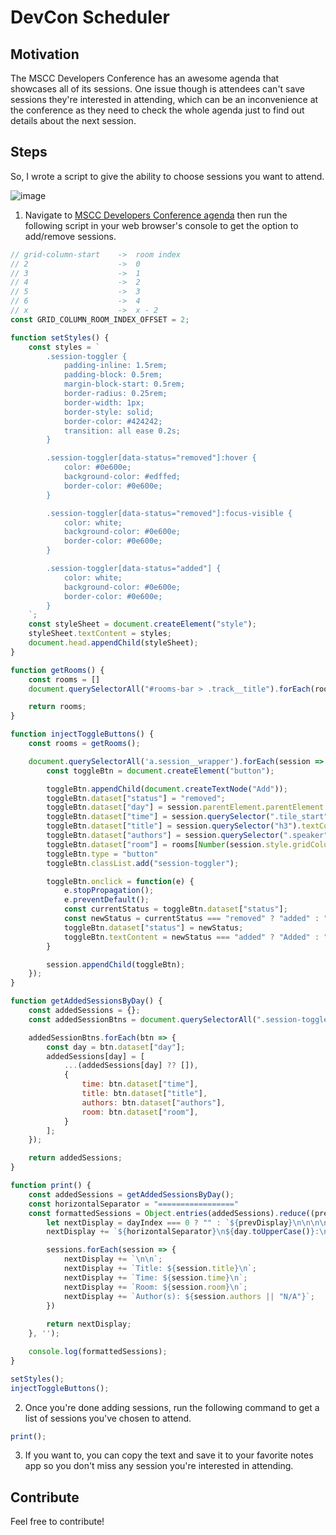 # DevCon Scheduler

## Motivation

The MSCC Developers Conference has an awesome agenda that showcases all of its sessions. One issue though is attendees can't save sessions they're interested in attending, which can be an inconvenience at the conference as they need to check the whole agenda just to find out details about the next session.

## Steps

So, I wrote a script to give the ability to choose sessions you want to attend.

![image](https://github.com/user-attachments/assets/f8118d93-d167-4e12-9715-e52754724dea)

1. Navigate to [MSCC Developers Conference agenda](https://conference.mscc.mu/agenda) then run the following script in your web browser's console to get the option to add/remove sessions.
```js
// grid-column-start    ->  room index
// 2                    ->  0
// 3                    ->  1
// 4                    ->  2
// 5                    ->  3
// 6                    ->  4
// x                    ->  x - 2
const GRID_COLUMN_ROOM_INDEX_OFFSET = 2;

function setStyles() {
    const styles = `
        .session-toggler {
            padding-inline: 1.5rem;
            padding-block: 0.5rem;
            margin-block-start: 0.5rem;
            border-radius: 0.25rem;
            border-width: 1px;
            border-style: solid;
            border-color: #424242;
            transition: all ease 0.2s;
        }

        .session-toggler[data-status="removed"]:hover {
            color: #0e600e;
            background-color: #edffed;
            border-color: #0e600e;
        }

        .session-toggler[data-status="removed"]:focus-visible {
            color: white;
            background-color: #0e600e;
            border-color: #0e600e;
        }

        .session-toggler[data-status="added"] {
            color: white;
            background-color: #0e600e;
            border-color: #0e600e;
        }
    `;
    const styleSheet = document.createElement("style");
    styleSheet.textContent = styles;
    document.head.appendChild(styleSheet);
}

function getRooms() {
    const rooms = []
    document.querySelectorAll("#rooms-bar > .track__title").forEach(room => rooms.push(room.textContent.trim()));

    return rooms;
}

function injectToggleButtons() {
    const rooms = getRooms();

    document.querySelectorAll('a.session__wrapper').forEach(session => {
        const toggleBtn = document.createElement("button");

        toggleBtn.appendChild(document.createTextNode("Add"));
        toggleBtn.dataset["status"] = "removed";
        toggleBtn.dataset["day"] = session.parentElement.parentElement.id.replace("agenda-", "");
        toggleBtn.dataset["time"] = session.querySelector(".tile_start").textContent.trim();
        toggleBtn.dataset["title"] = session.querySelector("h3").textContent.trim();
        toggleBtn.dataset["authors"] = session.querySelector(".speaker").textContent.trim().replace(/\s\s+/g, ', ');
        toggleBtn.dataset["room"] = rooms[Number(session.style.gridColumnStart) - GRID_COLUMN_ROOM_INDEX_OFFSET];
        toggleBtn.type = "button"
        toggleBtn.classList.add("session-toggler");

        toggleBtn.onclick = function(e) {
            e.stopPropagation();
            e.preventDefault();
            const currentStatus = toggleBtn.dataset["status"];
            const newStatus = currentStatus === "removed" ? "added" : "removed";
            toggleBtn.dataset["status"] = newStatus;
            toggleBtn.textContent = newStatus === "added" ? "Added" : "Add";
        }

        session.appendChild(toggleBtn);
    });
}

function getAddedSessionsByDay() {
    const addedSessions = {};
    const addedSessionBtns = document.querySelectorAll(".session-toggler[data-status='added']");

    addedSessionBtns.forEach(btn => {
        const day = btn.dataset["day"];
        addedSessions[day] = [
            ...(addedSessions[day] ?? []),
            {
                time: btn.dataset["time"],
                title: btn.dataset["title"],
                authors: btn.dataset["authors"],
                room: btn.dataset["room"],
            }
        ];
    });

    return addedSessions;
}

function print() {
    const addedSessions = getAddedSessionsByDay();
    const horizontalSeparator = "================="
    const formattedSessions = Object.entries(addedSessions).reduce((prevDisplay, [day, sessions], dayIndex) => {
        let nextDisplay = dayIndex === 0 ? "" : `${prevDisplay}\n\n\n\n`;
        nextDisplay += `${horizontalSeparator}\n${day.toUpperCase()}:\n${horizontalSeparator}`;

        sessions.forEach(session => {
            nextDisplay += `\n\n`;
            nextDisplay += `Title: ${session.title}\n`;
            nextDisplay += `Time: ${session.time}\n`;
            nextDisplay += `Room: ${session.room}\n`;
            nextDisplay += `Author(s): ${session.authors || "N/A"}`;
        })
        
        return nextDisplay;
    }, '');

    console.log(formattedSessions);
}

setStyles();
injectToggleButtons();
```

2. Once you're done adding sessions, run the following command to get a list of sessions you've chosen to attend.

```js
print();
```

3. If you want to, you can copy the text and save it to your favorite notes app so you don't miss any session you're interested in attending.

## Contribute

Feel free to contribute!
